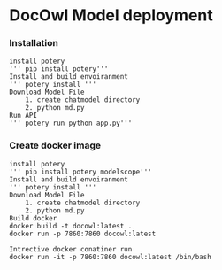 # DocOwl Model deployment


### Installation
    install potery
    ''' pip install potery'''
    Install and build envoiranment
    ''' potery install '''
    Download Model File
        1. create chatmodel directory
        2. python md.py
    Run API
    ''' potery run python app.py'''


### Create docker image  
    install potery
    ''' pip install potery modelscope'''
    Install and build envoiranment
    ''' potery install '''
    Download Model File
        1. create chatmodel directory
        2. python md.py
    Build docker
    docker build -t docowl:latest .
    docker run -p 7860:7860 docowl:latest

    Intrective docker conatiner run
    docker run -it -p 7860:7860 docowl:latest /bin/bash
